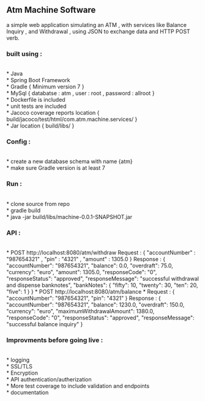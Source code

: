 <h2> Atm Machine Software </h2>
a simple web application simulating an ATM , with services like Balance Inquiry , and Withdrawal , using JSON to exchange data
and HTTP POST verb.

<h3>built using :</h3></br>
 * Java </br>
 * Spring Boot Framework </br>
 * Gradle { Minimum version 7 } </br>
 * MySql { databatse : atm , user : root , password : allroot } </br>
 * Dockerfile is included </br>
 * unit tests are included </br>
 * Jacoco coverage reports location { build/jacoco/test/html/com.atm.machine.services/ } </br>
 * Jar location { build/libs/ } </br>


<h3> Config : </h3></br>
 * create a new database schema with name {atm} </br>
 * make sure Gradle version is at least 7 </br>

<h3> Run : </h3></br>
* clone source from repo </br>
* gradle build </br>
* java -jar build/libs/machine-0.0.1-SNAPSHOT.jar </br>

<h3> API : </h3></br>
* POST http://localhost:8080/atm/withdraw 
  Request : 
  {
    "accountNumber" : "987654321" ,
    "pin" : "4321" ,
    "amount" : 1305.0
  }
  Response :
  {
    "accountNumber": "987654321",
    "balance": 0.0,
    "overdraft": 75.0,
    "currency": "euro",
    "amount": 1305.0,
    "responseCode": "0",
    "responseStatus": "approved",
    "responseMessage": "successful withdrawal and dispense banknotes",
    "bankNotes": {
        "fifty": 10,
        "twenty": 30,
        "ten": 20,
        "five": 1
    }
}
* POST http://localhost:8080/atm/balance
* Request :
  {
    "accountNumber": "987654321",
    "pin": "4321"
  } 
  Response :
  {
    "accountNumber": "987654321",
    "balance": 1230.0,
    "overdraft": 150.0,
    "currency": "euro",
    "maximumWithdrawalAmount": 1380.0,
    "responseCode": "0",
    "responseStatus": "approved",
    "responseMessage": "successful balance inquiry"
  }

<h3> Improvments before going live : </h3></br>
 * logging </br>
 * SSL/TLS </br>
 * Encryption </br>
 * API authentication/autherization </br>
 * More test coverage to include validation and endpoints</br>
 * documentation


